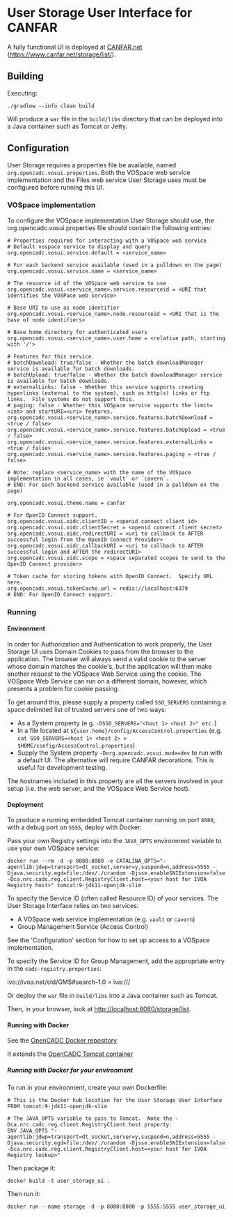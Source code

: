 # User Storage User Interface for CANFAR

A fully functional UI is deployed at [CANFAR.net](https://www.canfar.net/storage/list/) (https://www.canfar.net/storage/list/).

## Building

Executing:

`./gradlew --info clean build`

Will produce a `war` file in the `build/libs` directory that can be deployed into a Java container such as Tomcat or Jetty.

## Configuration
User Storage requires a properties file be available, named `org.opencadc.vosui.properties`. 
Both the VOSpace web service implementation and the Files web service User Storage uses must be configured before
running this UI.

### VOSpace implementation 
To configure the VOSpace implementation User Storage should use, the org.opencadc.vosui.properties file should 
contain the following entries:

```properties
# Properties required for interacting with a VOSpace web service
# Default vospace service to display and query
org.opencadc.vosui.service.default = <service_name>

# For each backend service available (used in a pulldown on the page)
org.opencadc.vosui.service.name = <service_name>

# The resource id of the VOSpace web service to use
org.opencadc.vosui.<service_name>.service.resourceid = <URI that identifies the VOSPace web service>

# Base URI to use as node identifier
org.opencadc.vosui.<service_name>.node.resourceid = <URI that is the base of node identifiers>

# Base home directory for authenticated users
org.opencadc.vosui.<service_name>.user.home = <relative path, starting with '/'>

# Features for this service.
# batchDownload: true/false - Whether the batch downloadManager service is available for batch downloads.
# batchUpload: true/false - Whether the batch downloadManager service is available for batch downloads.
# externalLinks: false - Whether this service supports creating hyperlinks (external to the system), such as http(s) links or ftp links.  File systems do not support this.
# paging: false - Whether this VOSpace service supports the limit=<int> and startURI=<uri> features.
org.opencadc.vosui.<service_name>.service.features.batchDownload = <true / false>
org.opencadc.vosui.<service_name>.service.features.batchUpload = <true / false>
org.opencadc.vosui.<service_name>.service.features.externalLinks = <true / false>
org.opencadc.vosui.<service_name>.service.features.paging = <true / false>

# Note: replace <service_name> with the name of the VOSpace implementation in all cases, ie `vault` or `cavern`.
# END: For each backend service available (used in a pulldown on the page)

org.opencadc.vosui.theme.name = canfar

# For OpenID Connect support.
org.opencadc.vosui.oidc.clientID = <openid connect client id>
org.opencadc.vosui.oidc.clientSecret = <openid connect client secret>
org.opencadc.vosui.oidc.redirectURI = <uri to callback to AFTER successful login from the OpenID Connect Provider>
org.opencadc.vosui.oidc.callbackURI = <uri to callback to AFTER successful login and AFTER the redirectURI>
org.opencadc.vosui.oidc.scope = <space separated scopes to send to the OpenID Connect provider>

# Token cache for storing tokens with OpenID Connect.  Specify URL here.
org.opencadc.vosui.tokenCache.url = redis://localhost:6379
# END: For OpenID Connect support.
```

### Running

#### Environment

In order for Authorization and Authentication to work properly, the User Storage UI uses Domain Cookies to pass from the browser to the application.
The browser will always send a valid cookie to the server whose domain matches the cookie's, but the application will then make another request
to the VOSpace Web Service using the cookie.  The VOSpace Web Service can run on a different domain, however, which presents a problem for
cookie passing.

To get around this, please supply a property called `SSO_SERVERS` containing a space delimited list of trusted servers one of two ways:

  - As a System property (e.g. `-DSSO_SERVERS="<host 1> <host 2>" etc.`)
  - In a file located at `${user.home}/config/AccessControl.properties` (e.g. `cat SSO_SERVERS=<host 1> <host 2> > $HOME/config/AccessControl.properties`)
  - Supply the System property `-Dorg.opencadc.vosui.mode=dev` to run with a default UI.  The alternative will require CANFAR decorations.  This is useful for development testing.

The hostnames included in this property are all the servers involved in your setup (i.e. the web server, and the VOSpace Web Service host).

#### Deployment

To produce a running embedded Tomcat container running on port `8080`, with a debug port on `5555`, deploy with Docker:

Pass your own Registry settings into the `JAVA_OPTS` environment variable to use your own VOSpace service:

```
docker run --rm -d -p 8080:8080 -e CATALINA_OPTS="-agentlib:jdwp=transport=dt_socket,server=y,suspend=n,address=5555 -Djava.security.egd=file:/dev/./urandom -Djsse.enableSNIExtension=false -Dca.nrc.cadc.reg.client.RegistryClient.host=<your host for IVOA Registry host>" tomcat:9-jdk11-openjdk-slim
```

To specify the Service ID (often called Resource ID) of your services.  The User Storage Interface relies on two services:

 - A VOSpace web service implementation (e.g. `vault` or `cavern`)
 - Group Management Service (Access Control)
 
 See the 'Configuration' section for how to set up access to a VOSpace implementation. 

To specify the Service ID for Group Management, add the appropriate entry in the `cadc-registry.properties`:

ivo://ivoa.net/std/GMS#search-1.0 = ivo://<your authority domain>/<gms service name>

Or deploy the `war` file in `build/libs` into a Java container such as Tomcat.

Then, in your browser, look at <a href="http://localhost:8080/storage/list">http://localhost:8080/storage/list</a>.

#### Running with Docker

See the [OpenCADC Docker repository](https://images.opencadc.org/harbor/projects/7/repositories/storage-ui)

It extends the [OpenCADC Tomcat container](https://github.com/opencadc/docker-base/tree/master/cadc-tomcat)

##### Running with Docker for your environment

To run in your environment, create your own Dockerfile:

```
# This is the Docker hub location for the User Storage User Interface
FROM tomcat:9-jdk11-openjdk-slim

# The JAVA_OPTS variable to pass to Tomcat.  Note the -Dca.nrc.cadc.reg.client.RegistryClient.host property.
ENV JAVA_OPTS "-agentlib:jdwp=transport=dt_socket,server=y,suspend=n,address=5555 -Djava.security.egd=file:/dev/./urandom -Djsse.enableSNIExtension=false -Dca.nrc.cadc.reg.client.RegistryClient.host=<your host for IVOA Registry lookup>"
```

Then package it:

`docker build -t user_storage_ui .`

Then run it:

`docker run --name storage -d -p 8080:8080 -p 5555:5555 user_storage_ui`
